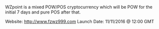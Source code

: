 WZpoint is a mixed POW/POS cryptocurrency which will be POW for the initial 7 days and pure POS after that.

Website: http://www.fzwz999.com
Launch Date: 11/11/2016 @ 12:00 GMT
